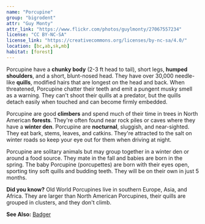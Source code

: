```yaml
---
name: "Porcupine"
group: "bigrodent"
attr: "Guy Monty"
attr_link: "https://www.flickr.com/photos/guylmonty/27067557234"
license: "CC BY-NC-SA"
license_link: "https://creativecommons.org/licenses/by-nc-sa/4.0/"
location: [bc,ab,sk,mb]
habitat: [forest]
---
```

Porcupine have a **chunky body** (2-3 ft head to tail), short legs, **humped shoulders**, and a short, blunt-nosed head. They have over 30,000 needle-like **quills**, modified hairs that are longest on the head and back. When threatened, Porcupine chatter their teeth and emit a pungent musky smell as a warning. They can't shoot their quills at a predator, but the quills detach easily when touched and can become firmly embedded.

Porcupine are good **climbers** and spend much of their time in trees in North American **forests**. They're often found near rock piles or caves where they have a **winter den**. Porcupine are **nocturnal**, sluggish, and near-sighted. They eat bark, stems, leaves, and catkins. They're attracted to the salt on winter roads  so keep your eye out for them when driving at night.

Porcupine are solitary animals but may group together in a winter den or around a food source. They mate in the fall and babies are born in the spring. The baby Porcupine (porcupettes) are born with their eyes open, sporting tiny soft quills and budding teeth. They will be on their own in just 5 months.

**Did you know?** Old World Porcupines live in southern Europe, Asia, and Africa. They are larger than North American Porcupines, their quills are grouped in clusters, and they don't climb.

<!-- generated, do not edit -->
**See Also:**
[Badger](/{{section}}/badger)
